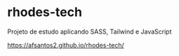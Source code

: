 # rhodes-tech
Projeto de estudo aplicando SASS, Tailwind e JavaScript

https://afsantos2.github.io/rhodes-tech/
